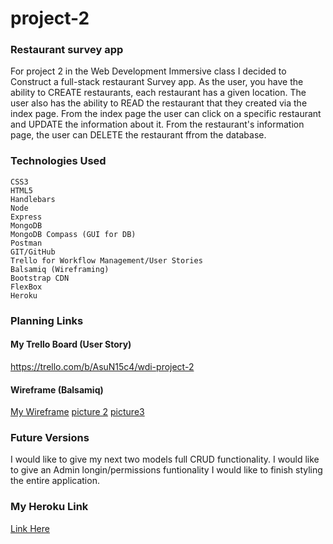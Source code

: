 # project-2
### Restaurant survey app
For project 2 in the Web Development Immersive class I decided to Construct a full-stack restaurant Survey app. As the user, you have the ability to CREATE restaurants, each restaurant has a given location. The user also has the ability to READ the restaurant that they created via the index page. From the index page the user can click on a specific restaurant and UPDATE the information about it. From the restaurant's information page, the user can DELETE the restaurant ffrom the database.

### Technologies Used
```
CSS3 
HTML5
Handlebars
Node
Express
MongoDB
MongoDB Compass (GUI for DB)
Postman
GIT/GitHub
Trello for Workflow Management/User Stories
Balsamiq (Wireframing)
Bootstrap CDN
FlexBox
Heroku
```


### Planning Links
#### My Trello Board (User Story)
https://trello.com/b/AsuN15c4/wdi-project-2
#### Wireframe (Balsamiq)
[My Wireframe](/images/sc1.png)
[picture 2](/images/sc2.png) 
[picture3](/images/sc3.png)

### Future Versions
I would like to give my next two models full CRUD functionality.
I would like to give an Admin longin/permissions funtionality
I would like to finish styling the entire application.

### My Heroku Link
[Link Here](https://nameless-beach-97431.herokuapp.com/restaurants)